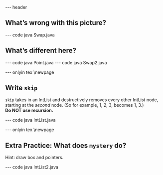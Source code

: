 --- header

## What’s wrong with this picture?

--- code java Swap.java


## What’s different here?

--- code java Point.java
--- code java Swap2.java


--- onlyin tex \newpage

## Write `skip`
`skip` takes in an IntList and destructively removes every other IntList node,
starting at the *second* node. (So for example, 1, 2, 3, becomes 1, 3.)  
**Do NOT use recursion.**

--- code java IntList.java


--- onlyin tex \newpage

## Extra Practice: What does `mystery` do?
Hint: draw box and pointers.

--- code java IntList2.java

